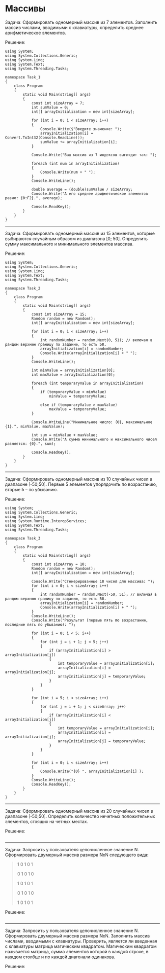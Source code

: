 # Массивы

Задача: Сформировать одномерный массив из 7 элементов. Заполнить массив числами, вводимыми с клавиатуры, определить среднее арифметическое элементов.

Решение:
```
using System;
using System.Collections.Generic;
using System.Linq;
using System.Text;
using System.Threading.Tasks;

namespace Task_1
{
    class Program
    {
        static void Main(string[] args)
        {
            const int sizeArray = 7;
            int sumValue = 0;
            int[] arrayInitialization = new int[sizeArray];

            for (int i = 0; i < sizeArray; i++)
            {
                Console.Write($"Введите значение: ");
                arrayInitialization[i] = Convert.ToInt32(Console.ReadLine());
                sumValue += arrayInitialization[i];
            }

            Console.Write("Ваш массив из 7 индексов выглядит так: ");

            foreach (int num in arrayInitialization)
            {
                Console.Write(num + " ");
            }
            Console.WriteLine();

            double average = (double)sumValue / sizeArray;
            Console.Write("А его среднее арифметическое элементов равно: {0:F2}.", average);

            Console.ReadKey();
        }
    }
}

```
____
Задача: Сформировать одномерный массив из 15 элементов, которые выбираются случайным образом из диапазона [0; 50]. Определить сумму максимального и минимального элементов массива.

Решение:
```
using System;
using System.Collections.Generic;
using System.Linq;
using System.Text;
using System.Threading.Tasks;

namespace Task_2
{
    class Program
    {
        static void Main(string[] args)
        {
            const int sizeArray = 15;
            Random random = new Random();
            int[] arrayInitialization = new int[sizeArray];

            for (int i = 0; i < sizeArray; i++)
            {
                int randomNumber = random.Next(0, 51); // включая в рандом верхнюю границу по заданию, то есть 50.
                arrayInitialization[i] = randomNumber;
                Console.Write(arrayInitialization[i] + " ");
            }
            Console.WriteLine();

            int minValue = arrayInitialization[0];
            int maxValue = arrayInitialization[0];

            foreach (int temporaryValue in arrayInitialization)
            {
                if (temporaryValue < minValue)
                    minValue = temporaryValue;

                else if (temporaryValue > maxValue)
                    maxValue = temporaryValue;
            }

            Console.WriteLine("Минимальное число: {0}, максимальное {1}.", minValue, maxValue);

            int sum = minValue + maxValue;
            Console.Write("А сумма минимального и максимального чисел равняется: {0}.", sum);

            Console.ReadKey();
        }
    }
}
```
___
Задача: Сформировать одномерный массив из 10 случайных чисел в диапазоне [-50;50]. Первые 5 элементов упорядочить по возрастанию, вторые 5 – по убыванию.

Решение:
```
using System;
using System.Collections.Generic;
using System.Linq;
using System.Runtime.InteropServices;
using System.Text;
using System.Threading.Tasks;

namespace Task_3
{
    class Program
    {
        static void Main(string[] args)
        {
            const int sizeArray = 10;
            Random random = new Random();
            int[] arrayInitialization = new int[sizeArray];

            Console.Write("Сгенерированные 10 чисел для массива: ");
            for (int i = 0; i < sizeArray; i++)
            {
                int randomNumber = random.Next(-50, 51); // включая в рандом верхнюю границу по заданию, то есть 50.
                arrayInitialization[i] = randomNumber;
                Console.Write(arrayInitialization[i] + " ");
            }
            Console.WriteLine();
            Console.Write("Результат (первые пять по возрастанию, последние пять по убыванию): ");

            for (int i = 0; i < 5; i++)
            {
                for (int j = i + 1; j < 5; j++)
                {
                    if (arrayInitialization[i] > arrayInitialization[j])
                    {
                        int temporaryValue = arrayInitialization[i];
                        arrayInitialization[i] = arrayInitialization[j];
                        arrayInitialization[j] = temporaryValue;
                    }
                }
            }

            for (int i = 5; i < sizeArray; i++)
            {
                for (int j = i + 1; j < sizeArray; j++)
                {
                    if (arrayInitialization[i] < arrayInitialization[j])
                    {
                        int temporaryValue = arrayInitialization[i];
                        arrayInitialization[i] = arrayInitialization[j];
                        arrayInitialization[j] = temporaryValue;
                    }
                }
            }

            for (int i = 0; i < sizeArray; i++)
            {
                Console.Write("{0} ", arrayInitialization[i] );
            }
            Console.WriteLine();
            Console.ReadKey();
        }
    }
}
```
___
Задача: Сформировать одномерный массив из 20 случайных чисел в диапазоне [-50;50]. Определить количество   нечетных положительных элементов, стоящих на четных местах.

Решение:
```

```
___
Задача: Запросить у пользователя целочисленное значение N. Сформировать двумерный массив размера NxN следующего вида:

> 1 0 1 0 1
>
> 0 1 0 1 0
>
> 1 0 1 0 1
> 
> 0 1 0 1 0
> 
> 1 0 1 0 1


Решение:
```

```
___
Задача: Запросить у пользователя целочисленное значение N. Сформировать двумерный массив размера NxN. Заполнить массив числами, вводимыми с клавиатуры. Проверить, является ли введенная с клавиатуры матрица магическим квадратом. Магическим квадратом называется матрица, сумма элементов которой в каждой строке, в каждом столбце и по каждой диагонали одинакова.

Решение:
```

```
